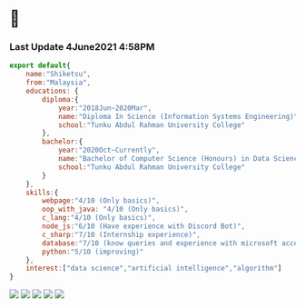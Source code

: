 # 👋
### Last Update 4June2021 4:58PM
```js
export default{
    name:"Shiketsu",
    from:"Malaysia",
    educations: {
        diploma:{
            year:"2018Jun~2020Mar",
            name:"Diploma In Science (Information Systems Engineering)",
            school:"Tunku Abdul Rahman University College"
        },
        bachelor:{
            year:"2020Oct~Currently",
            name:"Bachelor of Computer Science (Honours) in Data Science",
            school:"Tunku Abdul Rahman University College"
        }
    },
    skills:{
        webpage:"4/10 (Only basics)",
        oop_with_java: "4/10 (Only basics)",
        c_lang:"4/10 (Only basics)",
        node_js:"6/10 (Have experience with Discord Bot)",
        c_sharp:"7/10 (Internship experience)",
        database:"7/10 (know queries and experience with microsoft access)",
        python:"5/10 (improving)"
    },
    interest:["data science","artificial intelligence","algorithm"]
}
```
![](https://github-profile-summary-cards.vercel.app/api/cards/profile-details?username=Ksenon07147&theme=vue)
![](https://github-profile-summary-cards.vercel.app/api/cards/repos-per-language?username=Ksenon07147&theme=vue)
![](https://github-profile-summary-cards.vercel.app/api/cards/most-commit-language?username=Ksenon07147&theme=vue)
![](https://github-profile-summary-cards.vercel.app/api/cards/stats?username=Ksenon07147&theme=vue)
![](https://github-profile-summary-cards.vercel.app/api/cards/productive-time?username=Ksenon07147&theme=vue)